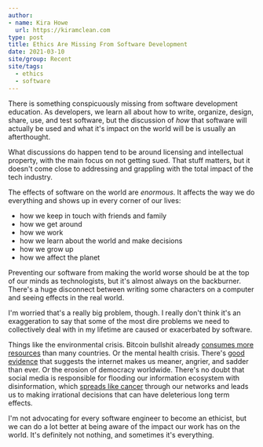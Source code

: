 ```yaml
---
author:
- name: Kira Howe
  url: https://kiramclean.com
type: post
title: Ethics Are Missing From Software Development
date: 2021-03-10
site/group: Recent
site/tags:
  - ethics
  - software
---
```


There is something conspicuously missing from software development education. As developers, we learn all about how to write, organize, design, share, use, and test software, but the discussion of _how_ that software will actually be used and what it's impact on the world will be is usually an afterthought.

What discussions do happen tend to be around licensing and intellectual property, with the main focus on not getting sued. That stuff matters, but it doesn't come close to addressing and grappling with the total impact of the tech industry.

The effects of software on the world are _enormous_. It affects the way we do everything and shows up in every corner of our lives:

- how we keep in touch with friends and family
- how we get around
- how we work
- how we learn about the world and make decisions
- how we grow up
- how we affect the planet

Preventing our software from making the world worse should be at the top of our minds as technologists, but it's almost always on the backburner. There's a huge disconnect between writing some characters on a computer and seeing effects in the real world.

I'm worried that's a really big problem, though. I really don't think it's an exaggeration to say that some of the most dire problems we need to collectively deal with in my lifetime are caused or exacerbated by software.

Things like the environmental crisis. Bitcoin bullshit already [consumes more resources](https://digiconomist.net/bitcoin-energy-consumption) than many countries. Or the mental health crisis. There's [good evidence](https://www.aeaweb.org/articles?id=10.1257/aer.20190658) that suggests the internet makes us meaner, angrier, and sadder than ever. Or the erosion of democracy worldwide. There's no doubt that social media is responsible for flooding our information ecosystem with disinformation, which [spreads like cancer](https://science.sciencemag.org/content/359/6380/1146.full) through our networks and leads us to making irrational decisions that can have deleterious long term effects.

I'm not advocating for every software engineer to become an ethicist, but we can do a lot better at being aware of the impact our work has on the world. It's definitely not nothing, and sometimes it's everything.
